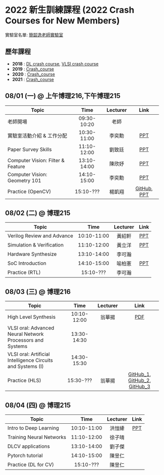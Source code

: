 # 2022 新生訓練課程 (2022 Crash Courses for New Members)
實驗室名單:
[簡韶逸老師實驗室](http://media.ee.ntu.edu.tw/)

## 歷年課程

+ **2018** : [DL crash course](./2018/2018_DL_Crash_Course.md), [VLSI crash course](./2018/2018_VLSI_Crash_Course.md)
+ **2019** : [Crash_course](./2019/README.md)
+ **2020** : [Crash_course](./2020/README.md)
+ **2021** : [Crash_course](./2021/README.md)

## 08/01 (一) @ 上午博理216,下午博理215
|Topic|Time|Lecturer|Link|
|---|:---:|:---:|:---:|
|老師開場|09:30-10:20|老師| |
|實驗室活動介紹 & 工作分配|10:30-11:00|李奕勳|[PPT](http://media.ee.ntu.edu.tw/crash_course/2022/2022_intro_lab.pptx)|
|Paper Survey Skills|11:10-12:00|劉致廷|[PPT](http://media.ee.ntu.edu.tw/crash_course/2022/paper_survey_skills_2022.pptx)|
|Computer Vision: Filter & Feature|13:10-14:00|陳欣妤|[PPT]()|
|Computer Vision: Geometry 101|14:10-15:00|李奕勳|[PPT](http://media.ee.ntu.edu.tw/crash_course/2022/Geometry_101.pptx)|
|Practice (OpenCV)|15:10-???|楊凱翔|[GitHub](https://github.com/mediaic/Python_OpenCV_Lab), [PPT](http://media.ee.ntu.edu.tw/crash_course/2022/python_opencv_lab_2022.pptx)|

## 08/02 (二) @ 博理215
|Topic|Time|Lecturer|Link|
|---|:---:|:---:|:---:|
|Verilog Review and Advance|10:10-11:00|黃紹軒|[PPT](http://media.ee.ntu.edu.tw/crash_course/2022/2022_hardware_basic.pptx)|
|Simulation & Verification|11:10-12:00|黃立洋|[PPT](http://media.ee.ntu.edu.tw/crash_course/2022/rtl_verification.pptx)|
|Hardware Synthesize|13:10-14:00|李可瀚||
|SoC Introduction|14:10-15:00|喻柏憲|[PPT](http://media.ee.ntu.edu.tw/crash_course/2022/SOC_Introduction_2022.pptx)|
|Practice (RTL)|15:10-???|李可瀚||

## 08/03 (三) @ 博理216
|Topic|Time|Lecturer|Link|
|---|:---:|:---:|:---:|
|High Level Synthesis |10:10-12:00|翁華揚|[PDF](http://media.ee.ntu.edu.tw/crash_course/2022/HLS101_v2.pdf)|
|VLSI oral: Advanced Neural Network Processors and Systems |13:30-14:30| | |
|VLSI oral: Artificial Intelligence Circuits and Systems (I) |14:30-15:30| | |
|Practice (HLS)|15:30-???|翁華揚|[GitHub_1](https://github.com/mediaic/boledu-hls-course-lab_1.git), [GitHub_2](https://github.com/mediaic/boledu-hls-course-lab_2.git), [GitHub_3](https://github.com/mediaic/boledu-hls-course-lab_3.git)|

## 08/04 (四) @ 博理215
|Topic|Time|Lecturer|Link|
|---|:---:|:---:|:---:|
|Intro to Deep Learning|10:10-11:00|洪愷縴|[PPT](http://media.ee.ntu.edu.tw/crash_course/2022/2022_Intro_DL.pptx)|
|Training Neural Networks|11:10-12:00|徐子晴||
|DLCV applications|13:10-14:00|劉子傑||
|Pytorch tutorial|14:10-15:00|陳昱仁||
|Practice (DL for CV)|15:10-???|陳昱仁||

